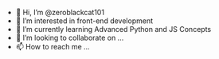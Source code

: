 - 👋 Hi, I’m @zeroblackcat101
- 👀 I’m interested in front-end development
- 🌱 I’m currently learning Advanced Python and JS Concepts
- 💞️ I’m looking to collaborate on ...
- 📫 How to reach me ...

<!---
zeroblackcat101/zeroblackcat101 is a ✨ special ✨ repository because its `README.md` (this file) appears on your GitHub profile.
You can click the Preview link to take a look at your changes.
--->
